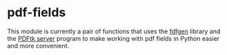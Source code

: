pdf-fields
==========

This module is currently a pair of functions that uses the [fdfgen](https://github.com/ccnmtl/fdfgen)
library and the [PDFtk server](http://www.pdflabs.com/tools/pdftk-server/) program to make working with
pdf fields in Python easier and more convenient.